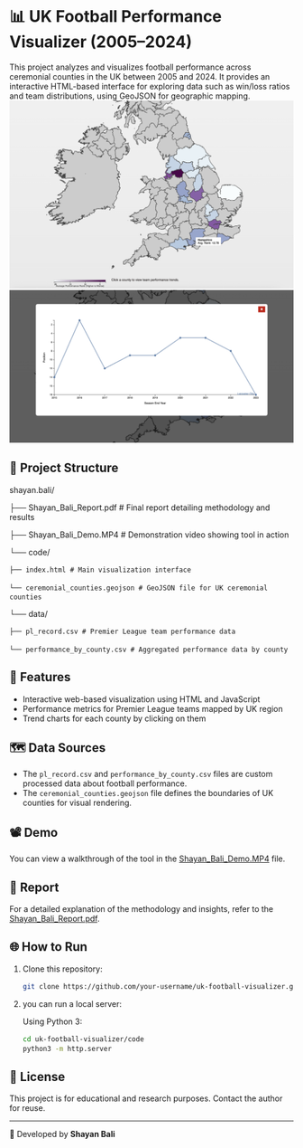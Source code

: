 # 📊 UK Football Performance Visualizer (2005–2024)

This project analyzes and visualizes football performance across ceremonial counties in the UK between 2005 and 2024. It provides an interactive HTML-based interface for exploring data such as win/loss ratios and team distributions, using GeoJSON for geographic mapping.
![Demo Screenshot](photos/choropleth.png)
![Demo Screenshot](photos/trend.png)

## 📁 Project Structure

shayan.bali/

├── Shayan_Bali_Report.pdf # Final report detailing methodology and results

├── Shayan_Bali_Demo.MP4 # Demonstration video showing tool in action

└── code/

    ├── index.html # Main visualization interface
  
    └── ceremonial_counties.geojson # GeoJSON file for UK ceremonial counties
  
└── data/

    ├── pl_record.csv # Premier League team performance data
  
    └── performance_by_county.csv # Aggregated performance data by county


## 🚀 Features

- Interactive web-based visualization using HTML and JavaScript
- Performance metrics for Premier League teams mapped by UK region
- Trend charts for each county by clicking on them

## 🗺️ Data Sources

- The `pl_record.csv` and `performance_by_county.csv` files are custom processed data about football performance.
- The `ceremonial_counties.geojson` file defines the boundaries of UK counties for visual rendering.

## 📽️ Demo

You can view a walkthrough of the tool in the [Shayan_Bali_Demo.MP4](./shayan.bali/Shayan_Bali_Demo.MP4) file.

## 📘 Report

For a detailed explanation of the methodology and insights, refer to the [Shayan_Bali_Report.pdf](./shayan.bali/Shayan_Bali_Report.pdf).

## 🌐 How to Run

1. Clone this repository:
    ```bash
    git clone https://github.com/your-username/uk-football-visualizer.git
    ```

2. you can run a local server:

    Using Python 3:
    ```bash
    cd uk-football-visualizer/code
    python3 -m http.server
    ```

## 📄 License

This project is for educational and research purposes. Contact the author for reuse.

---

👤 Developed by **Shayan Bali**
